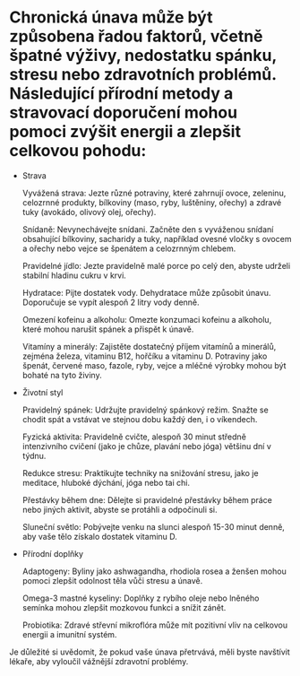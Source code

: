 # Chronická únava může být způsobena řadou faktorů, včetně špatné výživy, nedostatku spánku, stresu nebo zdravotních problémů. Následující přírodní metody a stravovací doporučení mohou pomoci zvýšit energii a zlepšit celkovou pohodu:

- Strava

    Vyvážená strava: Jezte různé potraviny, které zahrnují ovoce, zeleninu, celozrnné produkty, bílkoviny (maso, ryby, luštěniny, ořechy) a zdravé tuky (avokádo, olivový olej, ořechy).

    Snídaně: Nevynechávejte snídani. Začněte den s vyváženou snídaní obsahující bílkoviny, sacharidy a tuky, například ovesné vločky s ovocem a ořechy nebo vejce se špenátem a celozrnným chlebem.

    Pravidelné jídlo: Jezte pravidelně malé porce po celý den, abyste udrželi stabilní hladinu cukru v krvi.

    Hydratace: Pijte dostatek vody. Dehydratace může způsobit únavu. Doporučuje se vypít alespoň 2 litry vody denně.

    Omezení kofeinu a alkoholu: Omezte konzumaci kofeinu a alkoholu, které mohou narušit spánek a přispět k únavě.

    Vitamíny a minerály: Zajistěte dostatečný příjem vitamínů a minerálů, zejména železa, vitaminu B12, hořčíku a vitaminu D. Potraviny jako špenát, červené maso, fazole, ryby, vejce a mléčné výrobky mohou být bohaté na tyto živiny.

- Životní styl

    Pravidelný spánek: Udržujte pravidelný spánkový režim. Snažte se chodit spát a vstávat ve stejnou dobu každý den, i o víkendech.

    Fyzická aktivita: Pravidelně cvičte, alespoň 30 minut středně intenzivního cvičení (jako je chůze, plavání nebo jóga) většinu dní v týdnu.

    Redukce stresu: Praktikujte techniky na snižování stresu, jako je meditace, hluboké dýchání, jóga nebo tai chi.

    Přestávky během dne: Dělejte si pravidelné přestávky během práce nebo jiných aktivit, abyste se protáhli a odpočinuli si.

    Sluneční světlo: Pobývejte venku na slunci alespoň 15-30 minut denně, aby vaše tělo získalo dostatek vitaminu D.

- Přírodní doplňky

    Adaptogeny: Byliny jako ashwagandha, rhodiola rosea a ženšen mohou pomoci zlepšit odolnost těla vůči stresu a únavě.

    Omega-3 mastné kyseliny: Doplňky z rybího oleje nebo lněného semínka mohou zlepšit mozkovou funkci a snížit zánět.

    Probiotika: Zdravé střevní mikroflóra může mít pozitivní vliv na celkovou energii a imunitní systém.
  

Je důležité si uvědomit, že pokud vaše únava přetrvává, měli byste navštívit lékaře, aby vyloučil vážnější zdravotní problémy.
